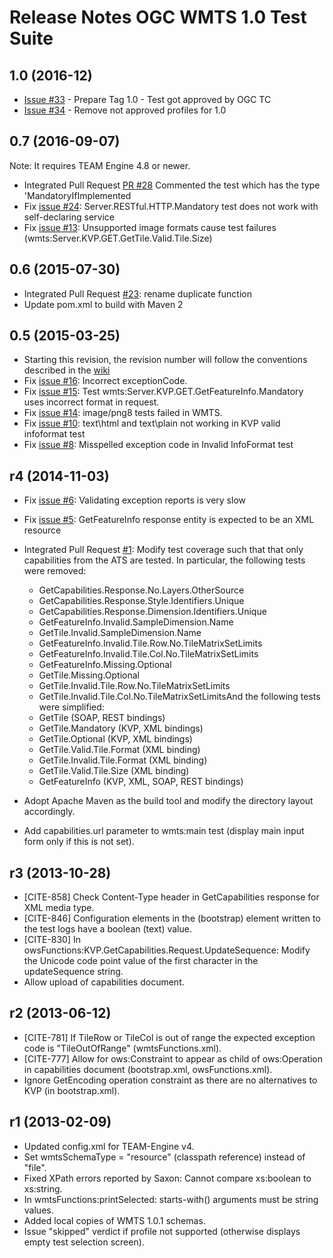 # Release Notes OGC WMTS 1.0 Test Suite

## 1.0 (2016-12)

* [Issue #33](https://github.com/opengeospatial/ets-wmts10/issues/33) - Prepare Tag 1.0 - Test got approved by OGC TC
* [Issue #34](https://github.com/opengeospatial/ets-wmts10/issues/34) - Remove not approved profiles for 1.0  


## 0.7 (2016-09-07)
Note: It requires TEAM Engine 4.8 or newer.

* Integrated Pull Request [PR #28](https://github.com/opengeospatial/ets-wmts10/pull/28) Commented the test which has the type 'MandatoryIfImplemented
* Fix [issue #24](https://github.com/opengeospatial/ets-wmts10/issues/24): Server.RESTful.HTTP.Mandatory  test does not work with self-declaring service
* Fix [issue #13](https://github.com/opengeospatial/ets-wmts10/issues/13): Unsupported image formats cause test failures (wmts:Server.KVP.GET.GetTile.Valid.Tile.Size)


## 0.6 (2015-07-30)

*   Integrated Pull Request [#23](https://github.com/opengeospatial/ets-wmts10/issues/23): rename duplicate function
*   Update pom.xml to build with Maven 2

## 0.5 (2015-03-25)

*   Starting this revision, the revision number will follow the conventions described in the [wiki](https://github.com/opengeospatial/cite/wiki/OGC-Compliance-Testing-Tools)
*   Fix [issue #16](https://github.com/opengeospatial/ets-wmts10/issues/16): Incorrect exceptionCode.
*   Fix [issue #15](https://github.com/opengeospatial/ets-wmts10/issues/15): Test wmts:Server.KVP.GET.GetFeatureInfo.Mandatory uses incorrect format in request.
*   Fix [issue #14](https://github.com/opengeospatial/ets-wmts10/issues/14): image/png8 tests failed in WMTS.
*   Fix [issue #10](https://github.com/opengeospatial/ets-wmts10/issues/10): text\html and text\plain not working in KVP valid infoformat test
*   Fix [issue #8](https://github.com/opengeospatial/ets-wmts10/issues/8): Misspelled exception code in Invalid InfoFormat test


## r4 (2014-11-03)


*   Fix [issue #6](https://github.com/opengeospatial/ets-wmts10/issues/6): Validating exception reports is very slow
*   Fix [issue #5](https://github.com/opengeospatial/ets-wmts10/issues/5): GetFeatureInfo response entity is expected to be an XML resource
*   Integrated Pull Request [#1](https://github.com/opengeospatial/ets-wmts10/pull/1): Modify test coverage such that that only capabilities from the ATS are tested. In particular, the following tests were removed:

    *   GetCapabilities.Response.No.Layers.OtherSource
    *   GetCapabilities.Response.Style.Identifiers.Unique
    *   GetCapabilities.Response.Dimension.Identifiers.Unique
    *   GetFeatureInfo.Invalid.SampleDimension.Name
    *   GetTile.Invalid.SampleDimension.Name
    *   GetFeatureInfo.Invalid.Tile.Row.No.TileMatrixSetLimits
    *   GetFeatureInfo.Invalid.Tile.Col.No.TileMatrixSetLimits
    *   GetFeatureInfo.Missing.Optional
    *   GetTile.Missing.Optional
    *   GetTile.Invalid.Tile.Row.No.TileMatrixSetLimits
    *   GetTile.Invalid.Tile.Col.No.TileMatrixSetLimitsAnd the following tests were simplified:
    *   GetTile (SOAP, REST bindings)
    *   GetTile.Mandatory (KVP, XML bindings)
    *   GetTile.Optional (KVP, XML bindings)
    *   GetTile.Valid.Tile.Format (XML binding)
    *   GetTile.Invalid.Tile.Format (XML binding)
    *   GetTile.Valid.Tile.Size (XML binding)
    *   GetFeatureInfo (KVP, XML, SOAP, REST bindings)   
*   Adopt Apache Maven as the build tool and modify the directory layout accordingly.
*   Add capabilities.url parameter to wmts:main test (display main input form only if this is not set).


## r3 (2013-10-28)


*   [CITE-858] Check Content-Type header in GetCapabilities response for XML media type.
*   [CITE-846] Configuration elements in the  (bootstrap) element written to the test logs have a boolean (text) value.
*   [CITE-830] In owsFunctions:KVP.GetCapabilities.Request.UpdateSequence: Modify the Unicode code point value of the first character in the updateSequence string.
*   Allow upload of capabilities document.


## r2 (2013-06-12)


*   [CITE-781] If TileRow or TileCol is out of range the expected exception code is "TileOutOfRange" (wmtsFunctions.xml).
*   [CITE-777] Allow for ows:Constraint to appear as child of ows:Operation in capabilities document (bootstrap.xml, owsFunctions.xml).
*   Ignore GetEncoding operation constraint as there are no alternatives to KVP (in bootstrap.xml).


## r1 (2013-02-09)

*   Updated config.xml for TEAM-Engine v4.
*   Set wmtsSchemaType = "resource" (classpath reference) instead of "file".
*   Fixed XPath errors reported by Saxon: Cannot compare xs:boolean to xs:string.
*   In wmtsFunctions:printSelected: starts-with() arguments must be string values.
*   Added local copies of WMTS 1.0.1 schemas.
*   Issue "skipped" verdict if profile not supported (otherwise displays empty test selection screen).

